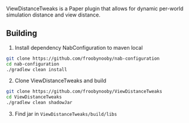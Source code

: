 ViewDistanceTweaks is a Paper plugin that allows for dynamic per-world simulation distance and view distance.

## Building

1. Install dependency NabConfiguration to maven local
```bash
git clone https://github.com/froobynooby/nab-configuration
cd nab-configuration
./gradlew clean install
```
2. Clone ViewDistanceTweaks and build
```bash
git clone https://github.com/froobynooby/ViewDistanceTweaks
cd ViewDistanceTweaks
./gradlew clean shadowJar
```

3. Find jar in `ViewDistanceTweaks/build/libs`
